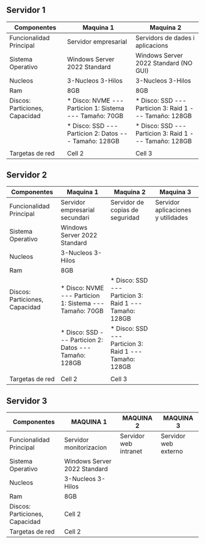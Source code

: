 # 
## Servidor 1

| Componentes                    | Maquina 1                                                 | Maquina 2                                                     | 
|--------------------------------|-----------------------------------------------------------|---------------------------------------------                  |
| Funcionalidad Principal        | Servidor empresarial                                      | Servidors de dades i aplicacions                              |  
| Sistema Operativo              | Windows Server 2022 Standard                              | Windows Server 2022 Standard (NO GUI)                         |
| Nucleos                        | 3-Nucleos 3-Hilos                                         | 3-Nucleos 3-Hilos                                             |
| Ram                            | 8GB                                                       | 8GB                                                           |
| Discos: Particiones, Capacidad | * Disco: NVME --- Particion 1: Sistema --- Tamaño: 70GB   | * Disco: SSD  --- Particion 3: Raid 1  --- Tamaño: 128GB      |
|                                | * Disco: SSD  --- Particion 2: Datos   --- Tamaño: 128GB  | * Disco: SSD  --- Particion 3: Raid 1  --- Tamaño: 128GB      |
|                                |                                                           |                                                               |
| Targetas de red                | Cell 2                                                    | Cell 3                                                        |

## Servidor 2

| Componentes                    | Maquina 1                                                 | Maquina 2                                                     | Maquina 3                                 |
|--------------------------------|-----------------------------------------------------------|---------------------------------------------------------------|-------------------------------------------|
| Funcionalidad Principal        | Servidor empresarial secundari                            | Servidor de copias de seguridad                               | Servidor aplicaciones y utilidades        |
| Sistema Operativo              | Windows Server 2022 Standard                              |                                                               |
| Nucleos                        | 3-Nucleos 3-Hilos                                         |                                                               |
| Ram                            | 8GB                                                       |                                                               |
| Discos: Particiones, Capacidad | * Disco: NVME --- Particion 1: Sistema --- Tamaño: 70GB   | * Disco: SSD  --- Particion 3: Raid 1  --- Tamaño: 128GB      |
|                                | * Disco: SSD  --- Particion 2: Datos   --- Tamaño: 128GB  | * Disco: SSD  --- Particion 3: Raid 1  --- Tamaño: 128GB      |
|                                |                                                           |                                                               |
| Targetas de red                | Cell 2                                                    | Cell 3                                                        |

## Servidor 3

| Componentes                    | MAQUINA 1                        | MAQUINA 2             | MAQUINA 3
|--------------------------------|----------------------------------|-----------------------|-----------------------|
| Funcionalidad Principal        | Servidor monitorizacion          | Servidor web intranet | Servidor web externo  |
| Sistema Operativo              | Windows Server 2022 Standard     |                       |                       |
| Nucleos                        | 3-Nucleos 3-Hilos                |                       |                       |
| Ram                            | 8GB                              |                       |                       |
| Discos: Particiones, Capacidad | Cell 2                           |                       |                       |
| Targetas de red                | Cell 2                           |                       |                       |

